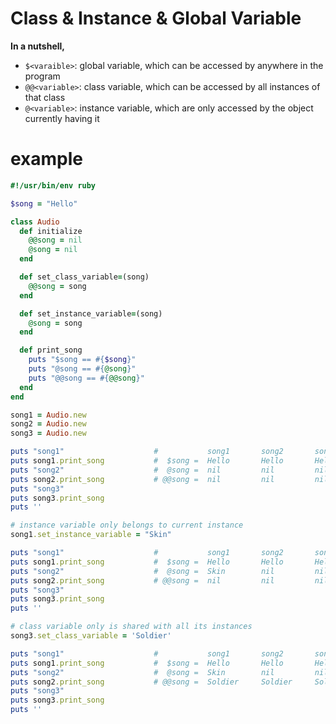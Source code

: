 ---
---

# Class & Instance & Global Variable

**In a nutshell,**

* `$<varaible>`: global variable, which can be accessed by anywhere in the program
* `@@<variable>`: class variable, which can be accessed by all instances of that class
* `@<variable>`: instance variable, which are only accessed by the object currently having it


# example

```ruby
#!/usr/bin/env ruby

$song = "Hello"

class Audio
  def initialize
    @@song = nil
    @song = nil
  end

  def set_class_variable=(song)
    @@song = song
  end

  def set_instance_variable=(song)
    @song = song
  end

  def print_song
    puts "$song == #{$song}"
    puts "@song == #{@song}"
    puts "@@song == #{@@song}"
  end
end

song1 = Audio.new
song2 = Audio.new
song3 = Audio.new

puts "song1"                    #           song1       song2       song3
puts song1.print_song           #  $song =  Hello       Hello       Hello
puts "song2"                    #  @song =  nil         nil         nil
puts song2.print_song           # @@song =  nil         nil         nil
puts "song3"
puts song3.print_song
puts ''

# instance variable only belongs to current instance
song1.set_instance_variable = "Skin"

puts "song1"                    #           song1       song2       song3
puts song1.print_song           #  $song =  Hello       Hello       Hello
puts "song2"                    #  @song =  Skin        nil         nil
puts song2.print_song           # @@song =  nil         nil         nil
puts "song3"
puts song3.print_song
puts ''

# class variable only is shared with all its instances
song3.set_class_variable = 'Soldier'

puts "song1"                    #           song1       song2       song3
puts song1.print_song           #  $song =  Hello       Hello       Hello
puts "song2"                    #  @song =  Skin        nil         nil
puts song2.print_song           # @@song =  Soldier     Soldier     Soldier
puts "song3"
puts song3.print_song
puts ''
```
